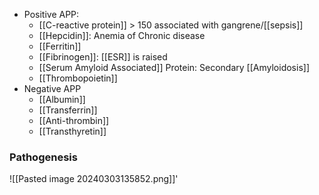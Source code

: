 - Positive APP:
	- [[C-reactive protein]] > 150 associated with gangrene/[[sepsis]] 
	- [[Hepcidin]]: Anemia of Chronic disease
	- [[Ferritin]]
	- [[Fibrinogen]]: [[ESR]] is raised 
	- [[Serum Amyloid Associated]] Protein: Secondary [[Amyloidosis]] 
	- [[Thrombopoietin]]
- Negative APP
	- [[Albumin]]
	- [[Transferrin]]
	- [[Anti-thrombin]]
	- [[Transthyretin]]

### Pathogenesis
![[Pasted image 20240303135852.png]]'